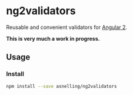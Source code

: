 # ng2validators
Reusable and convenient validators for [Angular 2](https://angular.io).

**This is very much a work in progress.**

## Usage
### Install
```bash
npm install --save asnelling/ng2validators
```

